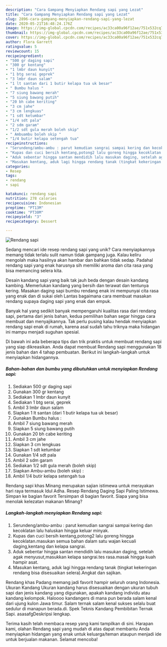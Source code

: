 ```yaml
---
description: "Cara Gampang Menyiapkan Rendang sapi yang Lezat"
title: "Cara Gampang Menyiapkan Rendang sapi yang Lezat"
slug: 2896-cara-gampang-menyiapkan-rendang-sapi-yang-lezat
date: 2020-05-21T16:48:24.176Z
image: https://img-global.cpcdn.com/recipes/ac33ca00a96f12ae/751x532cq70/rendang-sapi-foto-resep-utama.jpg
thumbnail: https://img-global.cpcdn.com/recipes/ac33ca00a96f12ae/751x532cq70/rendang-sapi-foto-resep-utama.jpg
cover: https://img-global.cpcdn.com/recipes/ac33ca00a96f12ae/751x532cq70/rendang-sapi-foto-resep-utama.jpg
author: Flora Garrett
ratingvalue: 5
reviewcount: 15
recipeingredient:
- "500 gr daging sapi"
- "300 gr kentang"
- "1 lmbr daun kunyit"
- "1 btg serai geprek"
- "3 lmbr daun salam"
- "1 lt santan dari 1 butir kelapa tua uk besar"
- " Bumbu halus "
- "7 siung bawang merah"
- "5 siung bawang putih"
- "20 bh cabe keriting"
- "3 cm jahe"
- "3 cm lengkuas"
- "1 sdt ketumbar"
- "1/4 sdt pala"
- "2 sdm garam"
- "1/2 sdt gula merah boleh skip"
- " Ambuambu boleh skip "
- "1/4 butir kelapa setengah tua"
recipeinstructions:
- "Serundeng/ambu-ambu : parut kemudian sangrai sampai kering dan kecoklatan lalu haluskan hingga keluar minyak."
- "Kupas dan cuci bersih kentang,potong2 lalu goreng hingga kecoklatan.masukan semua bahan dalam satu wajan kecuali daging,kentang dan kelapa sangrai."
- "Aduk sebentar hingga santan mendidih lalu masukan daging, setelah agak menyusut,masukkan kelapa sangrai.tes rasa.masak hingga kuah hampir asat."
- "Masukan kentang, aduk lagi hingga rendang tanak (tingkat kekeringan rendang bisa disesuaikan selera).Angkat dan sajikan."
categories:
- Resep
tags:
- rendang
- sapi

katakunci: rendang sapi 
nutrition: 278 calories
recipecuisine: Indonesian
preptime: "PT13M"
cooktime: "PT30M"
recipeyield: "3"
recipecategory: Dessert

---
```



![Rendang sapi](https://img-global.cpcdn.com/recipes/ac33ca00a96f12ae/751x532cq70/rendang-sapi-foto-resep-utama.jpg)

Sedang mencari ide resep rendang sapi yang unik? Cara menyiapkannya memang tidak terlalu sulit namun tidak gampang juga. Kalau keliru mengolah maka hasilnya akan hambar dan bahkan tidak sedap. Padahal rendang sapi yang enak harusnya sih memiliki aroma dan cita rasa yang bisa memancing selera kita.

Desain kandang sapi yang baik tak jauh beda dengan desain kandang kambing. Memerlukan kandang yang bersih dan terawat dan tentunya kering. Masakan daging sapi bumbu rendang enak ini mempunyai cita rasa yang enak dan di sukai oleh Lantas bagaimana cara membuat masakan rendang supaya daging sapi yang enak dan empuk.

Banyak hal yang sedikit banyak mempengaruhi kualitas rasa dari rendang sapi, pertama dari jenis bahan, kedua pemilihan bahan segar hingga cara membuat dan menyajikannya. Tak perlu pusing kalau hendak menyiapkan rendang sapi enak di rumah, karena asal sudah tahu triknya maka hidangan ini mampu menjadi suguhan spesial.


Di bawah ini ada beberapa tips dan trik praktis untuk membuat rendang sapi yang siap dikreasikan. Anda dapat membuat Rendang sapi menggunakan 18 jenis bahan dan 4 tahap pembuatan. Berikut ini langkah-langkah untuk menyiapkan hidangannya.

<!--inarticleads1-->

##### Bahan-bahan dan bumbu yang dibutuhkan untuk menyiapkan Rendang sapi:

1. Sediakan 500 gr daging sapi
1. Gunakan 300 gr kentang
1. Sediakan 1 lmbr daun kunyit
1. Sediakan 1 btg serai, geprek
1. Ambil 3 lmbr daun salam
1. Siapkan 1 lt santan (dari 1 butir kelapa tua uk besar)
1. Gunakan  Bumbu halus :
1. Ambil 7 siung bawang merah
1. Siapkan 5 siung bawang putih
1. Gunakan 20 bh cabe keriting
1. Ambil 3 cm jahe
1. Siapkan 3 cm lengkuas
1. Siapkan 1 sdt ketumbar
1. Gunakan 1/4 sdt pala
1. Ambil 2 sdm garam
1. Sediakan 1/2 sdt gula merah (boleh skip)
1. Siapkan  Ambu-ambu (boleh skip) :
1. Ambil 1/4 butir kelapa setengah tua


Rendang sapi khas Minang merupakan sajian istimewa untuk merayakan hari raya termasuk Idul Adha. Resep Rendang Daging Sapi Paling Istimewa. Simpan ke bagian favorit Tersimpan di bagian favorit. Siapa yang bisa menolak kelezatan makanan Minang? 

<!--inarticleads2-->

##### Langkah-langkah menyiapkan Rendang sapi:

1. Serundeng/ambu-ambu : parut kemudian sangrai sampai kering dan kecoklatan lalu haluskan hingga keluar minyak.
1. Kupas dan cuci bersih kentang,potong2 lalu goreng hingga kecoklatan.masukan semua bahan dalam satu wajan kecuali daging,kentang dan kelapa sangrai.
1. Aduk sebentar hingga santan mendidih lalu masukan daging, setelah agak menyusut,masukkan kelapa sangrai.tes rasa.masak hingga kuah hampir asat.
1. Masukan kentang, aduk lagi hingga rendang tanak (tingkat kekeringan rendang bisa disesuaikan selera).Angkat dan sajikan.


Rendang khas Padang memang jadi favorit hampir seluruh orang Indonesia. Ukuran Kandang Ukuran kandang harus disesuaikan dengan ukuran tubuh sapi dan jenis kandang yang digunakan, apakah kandang individu atau kandang kelompok. Haloooo kandangers di mana pun berada salam kenal dari ujung kulon Jawa timur. Salam ternak salam kenal sukses selalu buat sedulur di manapun berada.di. Spek Teknis Kandang Pembibitan Ternak Sapi. asasafgDeskripsi lengkap. 

Terima kasih telah membaca resep yang kami tampilkan di sini. Harapan kami, olahan Rendang sapi yang mudah di atas dapat membantu Anda menyiapkan hidangan yang enak untuk keluarga/teman ataupun menjadi ide untuk berjualan makanan. Selamat mencoba!
